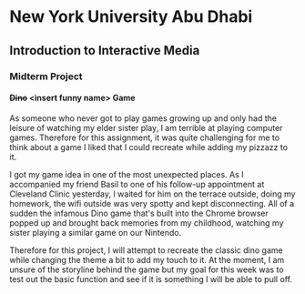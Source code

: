 # New York University Abu Dhabi
## Introduction to Interactive Media
### Midterm Project
#### ~~Dino~~ <insert funny name<insert funny name>> Game
As someone who never got to play games growing up and only had the leisure of watching my elder sister play, I am terrible at playing computer games. Therefore for this assignment, it was quite challenging for me to think about a game I liked that I could recreate while adding my pizzazz to it.

I got my game idea in one of the most unexpected places. As I accompanied my friend Basil to one of his follow-up appointment at Cleveland Clinic yesterday, I waited for him on the terrace outside, doing my homework, the wifi outside was very spotty and kept disconnecting. All of a sudden the infamous Dino game that's built into the Chrome browser popped up and brought back memories from my childhood, watching my sister playing a similar game on our Nintendo.
  
Therefore for this project, I will attempt to recreate the classic dino game while changing the theme a bit to add my touch to it. At the moment, I am unsure of the storyline behind the game but my goal for this week was to test out the basic function and see if it is something I will be able to pull off.
